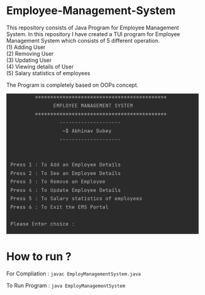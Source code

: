 # Employee-Management-System
This repository consists of Java Program for Employee Management System. In this repository I have created a TUI program for Employee Management System which consists of 5 different operation.<br>
(1) Adding User<br>  (2) Removing User<br> (3) Updating User<br>  (4) Viewing details of User<br>  (5) Salary statistics of employees<br>

The Program is completely based on OOPs concept.

<img src="Images/Java.png">

# How to run ?
For Compliation : <code>javac EmployManagementSystem.java</code>

To Run Program  : <code>java EmployManagementSystem</code>
